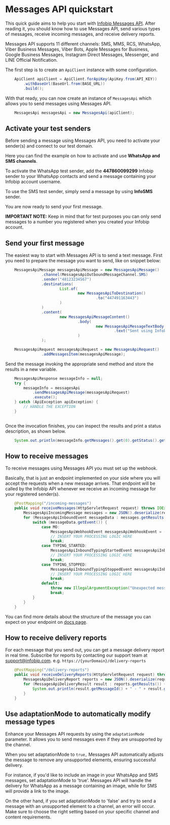 ﻿# Messages API quickstart

This quick guide aims to help you start with [Infobip Messages API](https://www.infobip.com/docs/api/platform/messages-api/sending-message/send-messages-api-message). After reading it, you should know how to use Messages API, send various types of messages, receive incoming messages, and receive delivery reports.

Messages API supports 11 different channels: SMS, MMS, RCS, WhatsApp, Viber Business Messages, Viber Bots, Apple Messages for Business, Google Business Messages, Instagram Direct Messages, Messenger, and LINE Official Notification.

The first step is to create an `ApiClient` instance with some configuration.

````java
    ApiClient apiClient = ApiClient.forApiKey(ApiKey.from(API_KEY))
        .withBaseUrl(BaseUrl.from(BASE_URL))
        .build();
````

With that ready, you can now create an instance of `MessagesApi` which allows you to send messages using Messages API.

````java
    MessagesApi messagesApi = new MessagesApi(apiClient);
````

## Activate your test senders

Before sending a message using Messages API, you need to activate your sender(s) and connect to our test domain.

Here you can find the example on how to activate and use **WhatsApp and SMS channels**.

To activate the WhatsApp test sender, add the **447860099299** Infobip sender to your WhatsApp contacts and send a message containing your Infobip account username.

To use the SMS test sender, simply send a message by using **InfoSMS** sender.

You are now ready to send your first message.

**IMPORTANT NOTE:** Keep in mind that for test purposes you can only send messages to a number you registered when you created your Infobip account.

## Send your first message

The easiest way to start with Messages API is to send a text message. First you need to prepare the message you want to send, like on snippet below:

````java
    MessagesApiMessage messagesApiMessage = new MessagesApiMessage()
                .channel(MessagesApiOutboundMessageChannel.SMS)
                .sender("48123234567")
                .destinations(
                        List.of(
                                new MessagesApiToDestination()
                                        .to("447491163443")
                        )
                )
                .content(
                        new MessagesApiMessageContent()
                                .body(
                                        new MessagesApiMessageTextBody()
                                                .text("Sent using Infobip's Java client library!")
                                )
                );

    MessagesApiRequest messagesApiRequest = new MessagesApiRequest()
                .addMessagesItem(messagesApiMessage);
````

Send the message invoking the appropriate send method and store the results in a new variable.

````java
    MessagesApiResponse messageInfo = null;
    try {
        messageInfo = messagesApi
            .sendMessagesApiMessage(messagesApiRequest)
            .execute();
    } catch (ApiException apiException) {
        // HANDLE THE EXCEPTION
    }
    
````

Once the invocation finishes, you can inspect the results and print a status description, as shown below.

````java
    System.out.println(messageInfo.getMessages().get(0).getStatus().getDescription());
````

## How to receive messages

To receive messages using Messages API you must set up the webhook.

Basically, that is just an endpoint implemented on your side where you will accept the requests when a new message arrives. That endpoint will be called by the Infobip API whenever we receive an incoming message for your registered sender(s).

```java
    @PostMapping("/incoming-messages")
    public void receiveMessages(HttpServletRequest request) throws IOException {
        MessagesApiIncomingMessage messages = new JSON().deserialize(request.inputStream(), MessagesApiIncomingMessage.class);
        for (MessagesApiInboundEvent messageData : messages.getResults()) {
            switch (messageData.getEvent()) {
                case MO:
                    MessagesApiWebhookEvent messagesApiWebhookEvent = ((MessagesApiWebhookEvent) messageData);
                    // INSERT YOUR PROCESSING LOGIC HERE
                    break;
                case TYPING_STARTED:
                    MessagesApiInboundTypingStartedEvent messagesApiInboundTypingStartedEvent = ((MessagesApiInboundTypingStartedEvent) messageData);
                    // INSERT YOUR PROCESSING LOGIC HERE
                    break;
                case TYPING_STOPPED:
                    MessagesApiInboundTypingStoppedEvent messagesApiInboundTypingStoppedEvent = ((MessagesApiInboundTypingStoppedEvent) messageData);
                    // INSERT YOUR PROCESSING LOGIC HERE
                    break;
                default:
                    throw new IllegalArgumentException("Unexpected message type!");
                    break;
            }
        }
    }
```

You can find more details about the structure of the message you can expect on your endpoint on [docs page](https://www.infobip.com/docs/api/platform/messages-api/incoming-message/receive-messages-api-incoming-messages).

## How to receive delivery reports

For each message that you send out, you can get a message delivery report in real time. Subscribe for reports by contacting our support team at <support@infobip.com>. e.g. `https://{yourDomain}/delivery-reports`

```java
    @PostMapping("/delivery-reports")
    public void receiveDeliveryReports(HttpServletRequest request) throws IOException {
        MessagesApiDeliveryReport reports = new JSON().deserialize(request.getInputStream(), MessagesApiDeliveryReport.class);
        for (MessagesApiDeliveryResult result : reports.getResults()) {
            System.out.println(result.getMessageId() + " - " + result.getStatus().getName());
        }
    }
```

## Use adaptationMode to automatically modify message types

Enhance your Messages API requests by using the `adaptationMode` parameter. It allows you to send messages even if they are unsupported by the channel.

When you set adaptationMode to `true,` Messages API automatically adjusts the message to remove any unsupported elements, ensuring successful delivery.

For instance, if you'd like to include an image in your WhatsApp and SMS messages, set adaptationMode to 'true'. Messages API will handle the delivery for WhatsApp as a message containing an image, while for SMS will provide a link to the image.

On the other hand, if you set adaptationMode to 'false' and try to send a message with an unsupported element to a channel, an error will occur. Make sure to choose the right setting based on your specific channel and content requirements.